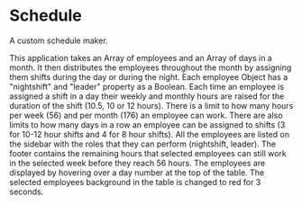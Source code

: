 # Schedule
A custom schedule maker.

This application takes an Array of employees and an Array of days in a month. It then distributes the employees throughout the month by assigning them shifts during the day or during the night. 
Each employee Object has a "nightshift" and "leader" property as a Boolean. Each time an employee is assigned a shift in a day their weekly and monthly hours are raised for the duration of the shift (10.5, 10 or 12 hours).
There is a limit to how many hours per week (56) and per month (176) an employee can work. 
There are also limits to how many days in a row an employee can be assigned to shifts (3 for 10-12 hour shifts and 4 for 8 hour shifts).
All the employees are listed on the sidebar with the roles that they can perform (nightshift, leader).
The footer contains the remaining hours that selected employees can still work in the selected week before they reach 56 hours. The employees are displayed by hovering over a day number at the top of the table. The selected employees background in the table is changed to red for 3 seconds.
